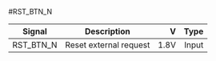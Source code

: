 #RST_BTN_N

|Signal        |Description |V      |Type|
| ------------- |:--------------:| -----:|------:|
|RST_BTN_N     | Reset external request | 1.8V |Input |
